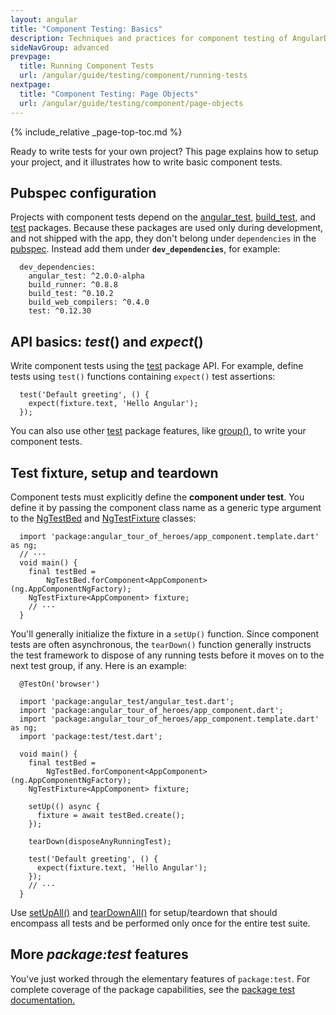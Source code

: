```yaml
---
layout: angular
title: "Component Testing: Basics"
description: Techniques and practices for component testing of AngularDart apps.
sideNavGroup: advanced
prevpage:
  title: Running Component Tests
  url: /angular/guide/testing/component/running-tests
nextpage:
  title: "Component Testing: Page Objects"
  url: /angular/guide/testing/component/page-objects
---
```

<?code-excerpt path-base="examples/ng/doc"?>

{% include_relative _page-top-toc.md %}

Ready to write tests for your own project? This page explains how to setup your
project, and it illustrates how to write basic component tests.

## Pubspec configuration

Projects with component tests depend on the
[angular_test][], [build_test][], and [test][] packages. Because these packages are used
only during development, and not shipped with the app, they don't belong
under `dependencies` in the [pubspec][]. Instead add them
under **`dev_dependencies`**, for example:

<?code-excerpt "toh-0/pubspec.yaml (dev_dependencies)" title?>
```
  dev_dependencies:
    angular_test: ^2.0.0-alpha
    build_runner: ^0.8.8
    build_test: ^0.10.2
    build_web_compilers: ^0.4.0
    test: ^0.12.30
```

## API basics: _test_() and _expect_()

Write component tests using the [test][] package API.
For example, define tests using `test()` functions
containing `expect()` test assertions:

<?code-excerpt "toh-0/test/app_test.dart (simple test)" region="default-test" title?>
```
  test('Default greeting', () {
    expect(fixture.text, 'Hello Angular');
  });
```

You can also use other [test][] package features, like [group()][], to write your component tests.

## Test fixture, setup and teardown

Component tests must explicitly define the **component under test**. You define it by passing the component class name as a generic type argument to the [NgTestBed][] and [NgTestFixture][] classes:

<?code-excerpt "toh-0/test/app_test.dart (test bed and fixture)" title?>
```
  import 'package:angular_tour_of_heroes/app_component.template.dart' as ng;
  // ···
  void main() {
    final testBed =
        NgTestBed.forComponent<AppComponent>(ng.AppComponentNgFactory);
    NgTestFixture<AppComponent> fixture;
    // ···
  }
```

You'll generally initialize the fixture in a `setUp()` function.
Since component tests are often asynchronous, the `tearDown()` function
generally instructs the test framework to dispose of any running tests
before it moves on to the next test group, if any. Here is an example:

<?code-excerpt "toh-0/test/app_test.dart (excerpt)" region="initial" title?>
```
  @TestOn('browser')

  import 'package:angular_test/angular_test.dart';
  import 'package:angular_tour_of_heroes/app_component.dart';
  import 'package:angular_tour_of_heroes/app_component.template.dart' as ng;
  import 'package:test/test.dart';

  void main() {
    final testBed =
        NgTestBed.forComponent<AppComponent>(ng.AppComponentNgFactory);
    NgTestFixture<AppComponent> fixture;

    setUp(() async {
      fixture = await testBed.create();
    });

    tearDown(disposeAnyRunningTest);

    test('Default greeting', () {
      expect(fixture.text, 'Hello Angular');
    });
    // ···
  }
```

Use [setUpAll()][] and [tearDownAll()][] for setup/teardown that should encompass all tests and be performed only once for the entire test suite.

## More _package:test_ features

You've just worked through the elementary features of `package:test`. For
complete coverage of the package capabilities, see the
[package test documentation.][test]

[angular_test]: https://pub.dartlang.org/packages/angular_test
[build_test]: https://pub.dartlang.org/packages/build_test
[group()]: https://pub.dartlang.org/packages/test#writing-tests
[group API]: {{site.api}}/test/latest/test/group.html
[NgTestBed]: {{site.api}}/angular_test/latest/angular_test/NgTestBed-class.html
[NgTestFixture]: {{site.api}}/angular_test/latest/angular_test/NgTestFixture-class.html
[pubspec]: {{site.dartlang}}/tools/pub/pubspec
[setUpAll()]: {{site.api}}/test/latest/test/setUpAll.html
[tearDownAll()]: {{site.api}}/test/latest/test/tearDownAll.html
[test]: https://pub.dartlang.org/packages/test
